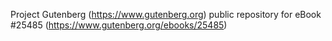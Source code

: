Project Gutenberg (https://www.gutenberg.org) public repository for eBook #25485 (https://www.gutenberg.org/ebooks/25485)
